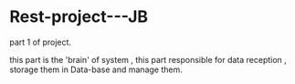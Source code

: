 # Rest-project---JB

part 1 of project.

this part is the 'brain' of system , this part responsible for data reception , storage them in Data-base and manage them.
